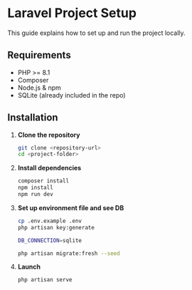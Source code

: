 # Laravel Project Setup

This guide explains how to set up and run the project locally.

## Requirements
- PHP >= 8.1
- Composer
- Node.js & npm
- SQLite (already included in the repo)

## Installation

1. **Clone the repository**
   ```bash
   git clone <repository-url>
   cd <project-folder>
2. **Install dependencies**
   ```bash
   composer install
   npm install
   npm run dev
3. **Set up environment file and see DB**
   ```bash
   cp .env.example .env
   php artisan key:generate
   
   DB_CONNECTION=sqlite

   php artisan migrate:fresh --seed

4. **Launch**
   ```bash
   php artisan serve
